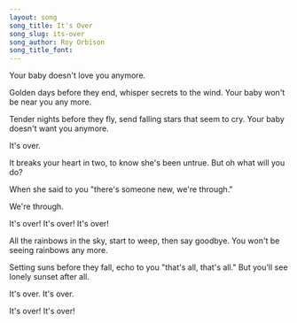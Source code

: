 ```yaml
---
layout: song
song_title: It's Over
song_slug: its-over
song_author: Roy Orbison
song_title_font: 
---
```


Your baby doesn't love you anymore.

Golden days before they end, whisper secrets to the wind.
Your baby won't be near you any more.

Tender nights before they fly, send falling stars that seem to cry.
Your baby doesn't want you anymore.

It's over.

It breaks your heart in two, to know she's been untrue.
But oh what will you do?

When she said to you "there's someone new, we're through."

We're through.

<p class="chorus">
  It's over!
  It's over!
  It's over!
</p>

All the rainbows in the sky, start to weep, then say goodbye.
You won't be seeing rainbows any more.

Setting suns before they fall, echo to you "that's all, that's all."
But you'll see lonely sunset after all.


  It's over.
  It's over.  

<p class="chorus">It's over! It's over!</p>